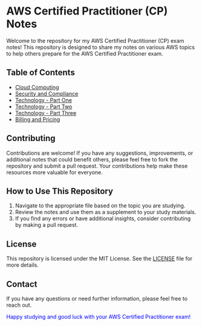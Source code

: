 # AWS Certified Practitioner (CP) Notes

Welcome to the repository for my AWS Certified Practitioner (CP) exam notes! This repository is designed to share my notes on various AWS topics to help others prepare for the AWS Certified Practitioner exam.

## Table of Contents

- [Cloud Computing](./cloud_computing.md)
- [Security and Compliance](./security_and_compliance.md)
- [Technology - Part One](./technology_part_one.md)
- [Technology - Part Two](./technology_part_two.md)
- [Technology - Part Three](./technology_part_three.md)
- [Billing and Pricing](./billing_and_pricing.md)

## Contributing

Contributions are welcome! If you have any suggestions, improvements, or additional notes that could benefit others, please feel free to fork the repository and submit a pull request. Your contributions help make these resources more valuable for everyone.

## How to Use This Repository

1. Navigate to the appropriate file based on the topic you are studying.
2. Review the notes and use them as a supplement to your study materials.
3. If you find any errors or have additional insights, consider contributing by making a pull request.

## License

This repository is licensed under the MIT License. See the [LICENSE](./LICENSE) file for more details.

## Contact

If you have any questions or need further information, please feel free to reach out.

<span style="color: blue;">Happy studying and good luck with your AWS Certified Practitioner exam!</span>
